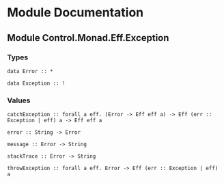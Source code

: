# Module Documentation

## Module Control.Monad.Eff.Exception

### Types

    data Error :: *

    data Exception :: !


### Values

    catchException :: forall a eff. (Error -> Eff eff a) -> Eff (err :: Exception | eff) a -> Eff eff a

    error :: String -> Error

    message :: Error -> String

    stackTrace :: Error -> String

    throwException :: forall a eff. Error -> Eff (err :: Exception | eff) a